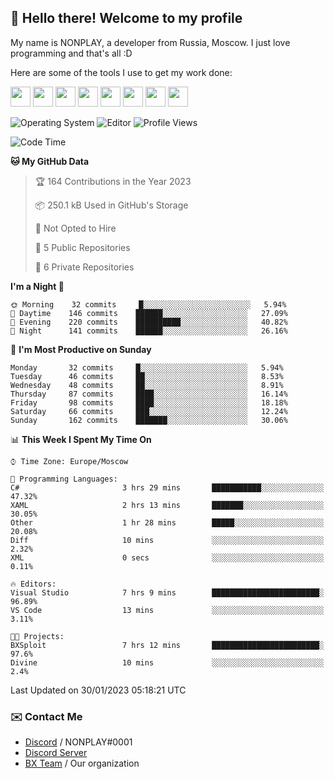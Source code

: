 ## :wave: Hello there! Welcome to my profile

My name is NONPLAY, a developer from Russia, Moscow. I just love programming and that's all :D

Here are some of the tools I use to get my work done:

<kbd><img height="32" src="https://img.icons8.com/color/2x/visual-studio-code-2019.png"></kbd>
<kbd><img height="32" src="https://img.icons8.com/color/2x/linux.png"></kbd>
<kbd><img height="32" src="https://img.icons8.com/fluent/2x/console.png"></kbd>
<kbd><img height="32" src="https://img.icons8.com/color/2x/open-source.png"></kbd>
<kbd><img height="32" src="https://img.icons8.com/color/2x/git.png"></kbd>
<kbd><img height="32" src="https://img.icons8.com/color/2x/nginx.png"></kbd>
<a href="?#gh-light-mode-only"><kbd><img height="32" src="https://img.icons8.com/metro/2x/mysql.png"></kbd></a>
<a href="?#gh-dark-mode-only"><kbd><img height="32" src="https://img.icons8.com/FFFFFF/metro/2x/mysql.png"></kbd></a>

![Operating System](https://img.shields.io/badge/OS-Windows%2010%20Pro-informational?style=for-the-badge&logo=Windows&logoColor=white&color=007ec6)
![Editor](https://img.shields.io/badge/Editor-VS%20Code-informational?style=for-the-badge&logo=Visual%20Studio%20Code&logoColor=white&color=007ec6)
![Profile Views](https://komarev.com/ghpvc/?username=NONPLAYT&color=blue&style=for-the-badge)

<!--START_SECTION:waka-->
![Code Time](http://img.shields.io/badge/Code%20Time-51%20hrs%2017%20mins-blue)

**🐱 My GitHub Data** 

> 🏆 164 Contributions in the Year 2023
 > 
> 📦 250.1 kB Used in GitHub's Storage 
 > 
> 🚫 Not Opted to Hire
 > 
> 📜 5 Public Repositories 
 > 
> 🔑 6 Private Repositories  
 > 
**I'm a Night 🦉** 

```text
🌞 Morning    32 commits     █░░░░░░░░░░░░░░░░░░░░░░░░   5.94% 
🌆 Daytime    146 commits    ██████░░░░░░░░░░░░░░░░░░░   27.09% 
🌃 Evening    220 commits    ██████████░░░░░░░░░░░░░░░   40.82% 
🌙 Night      141 commits    ██████░░░░░░░░░░░░░░░░░░░   26.16%

```
📅 **I'm Most Productive on Sunday** 

```text
Monday       32 commits     █░░░░░░░░░░░░░░░░░░░░░░░░   5.94% 
Tuesday      46 commits     ██░░░░░░░░░░░░░░░░░░░░░░░   8.53% 
Wednesday    48 commits     ██░░░░░░░░░░░░░░░░░░░░░░░   8.91% 
Thursday     87 commits     ████░░░░░░░░░░░░░░░░░░░░░   16.14% 
Friday       98 commits     ████░░░░░░░░░░░░░░░░░░░░░   18.18% 
Saturday     66 commits     ███░░░░░░░░░░░░░░░░░░░░░░   12.24% 
Sunday       162 commits    ███████░░░░░░░░░░░░░░░░░░   30.06%

```


📊 **This Week I Spent My Time On** 

```text
⌚︎ Time Zone: Europe/Moscow

💬 Programming Languages: 
C#                       3 hrs 29 mins       ███████████░░░░░░░░░░░░░░   47.32% 
XAML                     2 hrs 13 mins       ███████░░░░░░░░░░░░░░░░░░   30.05% 
Other                    1 hr 28 mins        █████░░░░░░░░░░░░░░░░░░░░   20.08% 
Diff                     10 mins             ░░░░░░░░░░░░░░░░░░░░░░░░░   2.32% 
XML                      0 secs              ░░░░░░░░░░░░░░░░░░░░░░░░░   0.11%

🔥 Editors: 
Visual Studio            7 hrs 9 mins        ████████████████████████░   96.89% 
VS Code                  13 mins             ░░░░░░░░░░░░░░░░░░░░░░░░░   3.11%

🐱‍💻 Projects: 
BXSploit                 7 hrs 12 mins       ████████████████████████░   97.6% 
Divine                   10 mins             ░░░░░░░░░░░░░░░░░░░░░░░░░   2.4%

```


 Last Updated on 30/01/2023 05:18:21 UTC
<!--END_SECTION:waka-->

### ✉️ Contact Me

- [Discord](https://discord.com/users/597087584090587177) / NONPLAY#0001
- [Discord Server](https://discord.gg/p7cxhw7E2M)
- [BX Team](https://github.com/BX-Team) / Our organization
